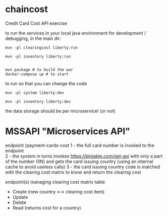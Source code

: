 # chaincost
Credit Card Cost API exercise 

to run the services in your local java environment for development / debugging, in the main dir:
```
mvn -pl clearingcost liberty:run

mvn -pl inventory liberty:run


mvn package # to build the war
docker-compose up # to start
```

to run so that you can change the code

```
mvn -pl system liberty:dev

mvn -pl inventory liberty:dev

```
the data storage should be per microservice!
(or not)

# MSSAPI "Microservices API"

endpoint /payment-cards-cost 
1 - the full card number is invoked to the endpoint  
2 - the system in turns invokes https://bintable.com/get-api with only a part of the number (IIN) and gets the card issuing country (using an internal cache to avoid useless calls) 
3 - the card issuing country code is matched with the clearing cost matrix to know and return the clearing cost 

endpoint(s) managing clearing cost matrix table
- Create (new country <--> clearing cost item)
- Update 
- Delete
- Read (returns cost for a country)
